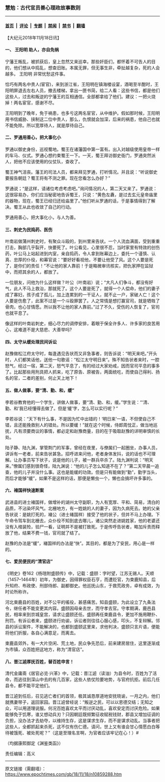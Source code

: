 ### 慧勉：古代官员善心理政故事数则

---

#### [首页](../../../..?n10859288) &nbsp;|&nbsp; [评论](../../../../../epoch-comment?n10859288) &nbsp;|&nbsp; [专题](../../../../../epoch-special?n10859288) &nbsp;|&nbsp; [禁闻](../../../../../epoch-news?n10859288) &nbsp;|&nbsp; [禁书](../../../../../books?n10859288) &nbsp;|&nbsp; [翻墙](https://github.com/gfw-breaker/nogfw/blob/master/README.md?n10859288)


<div class="post_content" id="artbody" itemprop="articleBody">
 <!-- article content begin -->
 <p>
  【大纪元2018年11月18日讯】
 </p>
 <h4>
  一、
  <ok href="https://www.epochtimes.com/gb/tag/%E7%8E%8B%E9%98%B3%E6%98%8E.html">
   王阳明
  </ok>
  助人，亦自免祸
 </h4>
 <p>
  宁藩王叛乱，被抓获后，皇上忽然又来巡幸。那些奸臣们，都怀着不可告人的目的，他们想从中捣乱，想查旧账。本属无罪，但无事生非，牵扯越复杂，死的人会越多。
  <ok href="https://www.epochtimes.com/gb/tag/%E7%8E%8B%E9%98%B3%E6%98%8E.html">
   王阳明
  </ok>
  非常忧愁这件事。
 </p>
 <p>
  恰巧有两名中贵人(宦官)，来到浙江省，王阳明在镇海楼设宴，酒喝至半酣时，王阳明屏退去左右人员，撤去楼梯，拿出一匣书简，给二人看：这些书信，都是他们这些人，过去和叛逆的宁藩王的互相通信。全部都拿给了他们。建议：一把火烧掉！两名宦官，感谢不尽。
 </p>
 <p>
  王阳明到了晚年，免于祸患，也多亏这两名宦官，从中维护。假如那时候，王阳明用书信威胁、挟制这二位中贵人，那么，仇恨就会加深，后来的祸患，他自己也就不能免除。所以宽厚待人，就是厚待自己。
 </p>
 <h4>
  二、罗通用善心，把大事化小
 </h4>
 <p>
  罗通以御史身份，巡视蜀地。蜀王在诸藩国中第一富有。出入对越级使用皇帝一样的车马、仪式。罗通心想约束蜀王一下。一天，蜀王拜访御史衙门，罗通突然派人，把他不应该使用的仪仗队，查收了。
 </p>
 <p>
  蜀王神气沮丧。藩王的司法人员，都来拜见罗通，打听情况。并且说：“听说御史要报告朝廷？蜀王将有不测之罪。现在您看怎么办好？”
 </p>
 <p>
  罗通说；“是这样，请诸位考虑考虑吧。”询问情况的人，第二天又来了。罗通说：这很容易办，你们应当秘密地告诉蜀王，只说：“黄色左纛，是过去玄元皇帝庙里的器物，现在，蜀王已经归还给庙里了。”他们听从罗通的话，于是事情得到了解决。蜀王从此也收敛了自己的行动。
 </p>
 <p>
  罗通用善心，把大事化小，与人为善。
 </p>
 <h4>
  三、刺史为民捣药、医伤
 </h4>
 <p>
  叶南岩做蒲州刺史时，有聚众斗殴的，到州里来告状。一个人流血满面，受到重重打击，胸部几乎裂开，快要死了。叶公看见，心里很不忍，当时家里有特效的创伤药，叶公马上站起进到内室，亲自捣药，令人拿到账幕边上，委托一个谨慎、认真、忠厚的仆役，和幕官说：“要好好看视他，不要让他受了风。这个人要是死了，是你们的责任！”不让他的家人靠前！于是略微审讯核实，把仇家押在监狱中，而把其余的人，都放了。
 </p>
 <p>
  一位朋友，问他为什么这样做？叶公（叶南岩）说；“大凡人们争斗，都没有好气，此人不马上救治，那就死了。这个人要是死了，就得一个人偿命，他们的妻子成了寡妇，孩子成了孤儿，加上连累到的一干证人，就不止一户，家破人亡！这个人要是伤愈了，此案不过是一个斗殴罪罢了。人之常情是想打赢官司，就是牺牲了骨肉，也心甘情愿。所以我不让他的家人靠前。”过了不久，受伤的人恢复了，官司也就平息了。
 </p>
 <p>
  像这样的叶南岩刺史，细心尽力的调停安排，着眼于保全许多人、许多家的良苦用心，这难道不是大慈悲、大善举吗?
 </p>
 <h4>
  四、太守从缓处理民间诉讼
 </h4>
 <p>
  赵豫做松江府太守时，每逢遇见告状而又非急事者，则告诉说：“明天来吧。”开头时，人们都笑话他，送他一句歌谣：“松江太守明日来”。殊不知告状者来时，一腔怒气，经过一宿，第二天，怒气平息了，有的经过大家劝戒，因而官司平息的事多了。比起那些用刑具把人抓来，吃了原告、原被告，两面统吃，而使自己得利、扬名的官，二者的差别，何止天上地下！
 </p>
 <h4>
  五、做人做事，要“清、勤、和，缓”
 </h4>
 <p>
  李若谷教育他的一个学生，讲做人做事，要“清、勤、和，缓。”学生说：“‘清、勤、和’我已经懂得去做了。但是‘缓’字，怎么可以实行呢？”
 </p>
 <p>
  李若谷说：“天下有什么事，不是因为忙中出错的！‘明日来’一语，不但使自己不错，且还能挽救别人的错处。所以要缓！”就在这个时候，侍郎周忱正，做当地巡抚，凡有须要商议的事情，都必定和赵豫商量，目的在于吸取赵豫的详明审慎的长处。
 </p>
 <p>
  陆子静、陆九渊，掌管荆门的军事，曾经在夜里，与僚属们一起圈坐，办事人员，讲诉有一老者，前来告状甚急。招呼进来问他，老者身体发抖，说的话也不可理解。让办事员写下状子，说是他的儿子，被一群兵卒杀了。陆九渊判说：“明天来。”僚属们感到很奇怪，陆九渊说：“他的儿子怎么知道不在了？”第二天早晨一追查，他的儿子并没什么事。这也是能缓的功效。但是只有能做到“勤”，勤字当头，而后才能够“缓”，如果不是这样的话，那便是懒虫一个，懒也会搞坏许多事的。
 </p>
 <h4>
  六、褚国祥快速断案
 </h4>
 <p>
  武进县的进士褚国祥，做增补的湖州太守副职，为人有宽厚、平和、简易，清白的品质，不沾染坏风气。北栅地方，有一姓姚的人的妻子，因为久病死去。她的父亲告状说：是姚打死的，褚公（进士褚国祥）接受了他的状子，但并不马上办理。下午命令驾车到北栅去，众仆役不知到底去哪儿，诸公突然走进姚姓家，他的老婆还没有入棺装殓，验尸一看，证明并不是被打致死。于是传呼告状者，略加斥责而释放了他，结果不费一钱，官司就了结了。
 </p>
 <p>
  赵豫的办法是“缓”，褚国祥的办法是“快”。其目的，都是为了安民，用心是一样的。
 </p>
 <h4>
  七、爱民便民的“清官店”
 </h4>
 <p>
  《明史》卷162《杨瑄附盛颐传》中，记载：盛颐：字时望，江苏无锡人。天顺（1457–1464年）初年，为御史，因得罪权臣石亨，而遭贬官，为束鹿知县，后升知府、布政使、刑部侍郎、副都御史。他巡抚山东，于救荒政务，卓有成效，为时论所称许。
 </p>
 <p>
  河北束鹿县的百姓，对不公平的徭役，甚感痛苦。知县盛颐，为此设立了九条法令，继任者不能变更其内容。盛颐因母亲去世，而守孝去官。守孝期满，鹿邑县民，相率来到京城皇宫，请求让盛颐还任。盛颐再任束鹿县令，更加不施用鞭扑、刑罚。有诉讼者来，盛颐进行劝谕，诉讼者则往往心服心感，叩头，不复辩解。邻县的诉讼案件，不能解决的，也都到盛颐这里来，求他判决，盛颐只言片语，便能将他们折服，各自心满意足，而离去。
 </p>
 <p>
  束鹿县郊外，有一大片空闲、荒土地，民众争先恐后，前来建房居住，这里逐渐成为市镇，众百姓把这地方，称为“清官店”。
 </p>
 <h4>
  八、晋江逌厚抚百姓，替百姓申言！
 </h4>
 <p>
  清代金庸斋《居官必览·兴革》中，记载：晋江逌（读油）为县令时，百姓为了活命，而逃往到深山中去的有几百家，这些人依仗险要地势，与官府抗拒。前后几任县令，都不能平定他们。
 </p>
 <p>
  晋江逌到任后，召见逃亡者们的首领，极其诚恳厚道地安抚晓谕，一月之内，他们就携妻带子，返回家园。晋江逌曾经说：“叛逆之民，可以以恩德交结；无知之众，可以用道理说服。何况百姓喜欢太平而讨厌动乱，喜欢安定而讨厌危险。如果能够免于饥寒，谁又想动兵刃？只因朝廷既频繁征收赋税钱财，郡县又增加征调的负担，没办法才去劫夺，以维持生存，这是谋求生存，而不是谋求动乱。当事者把这些人，全都抓起来杀死，这不仅有伤仁德。请问，世上又有谁会甘心情愿白白等待被饿死、被处死呢？”（这是至理名言啊，为官者应该牢记在心！）#
 </p>
 <p>
  （均据康熙御定《渊鉴类函》）
 </p>
 <p>
  责任编辑：高义
 </p>
 <!-- article content end -->
 <div id="below_article_ad">
 </div>
</div>


---

原文链接（需翻墙）：https://www.epochtimes.com/gb/18/11/18/n10859288.htm